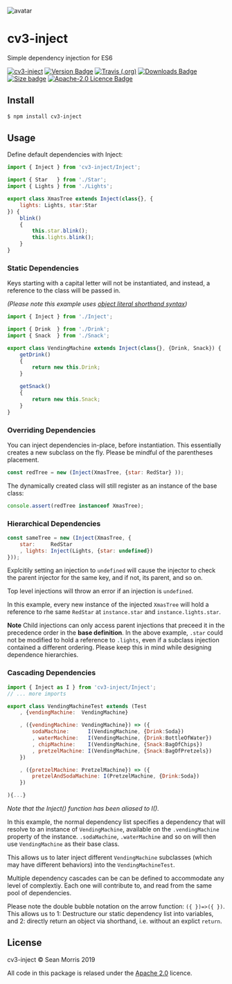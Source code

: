 ![avatar](https://avatars3.githubusercontent.com/u/640101?s=80&v=4)

# cv3-inject

Simple dependency injection for ES6

[![cv3-inject](https://img.shields.io/badge/cv3-inject-darkred?style=for-the-badge)](https://www.npmjs.com/package/cv3-inject) [![Version Badge](https://img.shields.io/npm/v/cv3-inject?label=ver&style=for-the-badge)](https://www.npmjs.com/package/cv3-inject) [![Travis (.org)](https://img.shields.io/travis/seanmorris/cv3-inject?style=for-the-badge)](https://travis-ci.org/seanmorris/cv3-inject) [![Downloads Badge](https://img.shields.io/npm/dm/cv3-inject?color=338800&style=for-the-badge)](https://www.npmjs.com/package/cv3-inject) [![Size badge](https://img.shields.io/github/languages/code-size/seanmorris/cv3-inject?style=for-the-badge)](https://github.com/seanmorris/cv3-inject) [![Apache-2.0 Licence Badge](https://img.shields.io/npm/l/cv3-inject?color=338800&style=for-the-badge)](https://github.com/seanmorris/cv3-inject/blob/master/LICENSE)


## Install

```bash
$ npm install cv3-inject
```

## Usage

Define default dependencies with Inject:

```javascript
import { Inject } from 'cv3-inject/Inject';

import { Star   } from './Star';
import { Lights } from './Lights';

export class XmasTree extends Inject(class{}, {
	lights: Lights, star:Star
}) {
	blink()
	{
		this.star.blink();
		this.lights.blink();
	}
}
```

### Static Dependencies

Keys starting with a capital letter will not be instantiated, and instead, a reference to the class will be passed in.

*(Please note this example uses [object literal shorthand syntax](https://eslint.org/docs/rules/object-shorthand))*

```javascript
import { Inject } from './Inject';

import { Drink  } from './Drink';
import { Snack  } from './Snack';

export class VendingMachine extends Inject(class{}, {Drink, Snack}) {
	getDrink()
	{
		return new this.Drink;
	}

	getSnack()
	{
		return new this.Snack;
	}
}

```

### Overriding Dependencies

You can inject dependencies in-place, before instantiation. This essentially creates a new subclass on the fly. Please be mindful of the parentheses placement.

```javascript
const redTree = new (Inject(XmasTree, {star: RedStar} ));
```

The dynamically created class will still register as an instance of the base class:

```javascript
console.assert(redTree instanceof XmasTree);
```

### Hierarchical Dependencies
```javascript
const sameTree = new (Inject(XmasTree, {
	star:     RedStar
	, lights: Inject(Lights, {star: undefined})
}));
```

Explcitily setting an injection to `undefined` will cause the injector to check the parent injector for the same key, and if not, its parent, and so on.

Top level injections will throw an error if an injection is `undefined`.

In this example, every new instance of the injected `XmasTree` will hold a reference to rhe same `RedStar` at `instance.star` and `instance.lights.star`.

**Note** Child injections can only access parent injections that preceed it in the precedence order in the **base definition**. In the above example, `.star` could not be modified to hold a reference to `.lights`, even if a subclass injection contained a different ordering. Please keep this in mind while designing dependence hierarchies.

### Cascading Dependencies

```javascript
import { Inject as I } from 'cv3-inject/Inject';
// ... more imports

export class VendingMachineTest extends (Test
	, {vendingMachine:  VendingMachine}

	, ({vendingMachine: VendingMachine}) => ({
		sodaMachine:      I(VendingMachine, {Drink:Soda})
		, waterMachine:   I(VendingMachine, {Drink:BottleOfWater})
		, chipMachine:    I(VendingMachine, {Snack:BagOfChips})
		, pretzelMachine: I(VendingMachine, {Snack:BagOfPretzels})
	})

	, ({pretzelMachine: PretzelMachine}) => ({
		pretzelAndSodaMachine: I(PretzelMachine, {Drink:Soda})
	})

){...}
```
*Note that the Inject() function has been aliased to I().*

In this example, the normal dependency list specifies a dependency that will resolve to an instance of `VendingMachine`, available on the `.vendingMachine` property of the instance. `.sodaMachine`, `.waterMachine` and so on will then use `VendingMachine` as their base class.

This allows us to later inject different `VendingMachine` subclasses (which may have different behaviors) into the `VendingMachineTest`.

Multiple dependency cascades can be can be defined to accommodate any level of complextiy. Each one will contribute to, and read from the same pool of dependencies.

Please note the double bubble notation on the arrow function: `({ })=>({ })`. This allows us to 1: Destructure our static dependency list into variables, and 2: directly return an object via shorthand, i.e. without an explict `return`.

## License 

cv3-inject &copy; Sean Morris 2019

All code in this package is relased under the [Apache 2.0](https://www.apache.org/licenses/LICENSE-2.0) licence.
